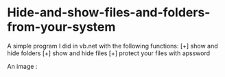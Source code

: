 # Hide-and-show-files-and-folders-from-your-system

A simple program I did in vb.net with the following functions:
[+] show and hide folders
[+] show and hide files
[+] protect your files with apssword

An image :
